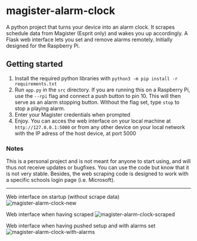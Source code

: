 # magister-alarm-clock
A python project that turns your device into an alarm clock. It scrapes schedule data from Magister (Esprit only) and wakes you up accordingly. A Flask web interface lets you set and remove alarms remotely. Initially designed for the Raspberry Pi.

## Getting started
1. Install the required python libraries with `python3 -m pip install -r requirements.txt`
2. Run `app.py` in the `src` directory. If you are running this on a Raspberry Pi, use the `--rpi` flag and connect a push button to pin 10. This will then serve as an alarm stopping button. Without the flag set, type `stop` to stop a playing alarm.
3. Enter your Magister credentials when prompted
4. Enjoy. You can acces the web interface on your local machine at `http://127.0.0.1:5000` or from any other device on your local network with the IP adress of the host device, at port 5000

### Notes
This is a personal project and is not meant for anyone to start using, and will thus not receive updates or bugfixes. You can use the code but know that it is not very stable. Besides, the web scraping code is designed to work with a specific schools login page (i.e. Microsoft).

---
Web interface on startup (without scrape data)
![magister-alarm-clock-new](https://user-images.githubusercontent.com/60112845/178141688-a6ebcf37-ae5d-46ab-bfa7-d0071f16c468.png)

Web interface when having scraped
![magister-alarm-clock-scraped](https://user-images.githubusercontent.com/60112845/178141707-6552fa59-4daa-43bd-ae5b-05a3c9d2f558.png)

Web interface when having pushed setup and with alarms set
![magister-alarm-clock-with-alarms](https://user-images.githubusercontent.com/60112845/178141717-582f5e00-1447-4c51-b7e4-e964e1c6b4ad.png)
